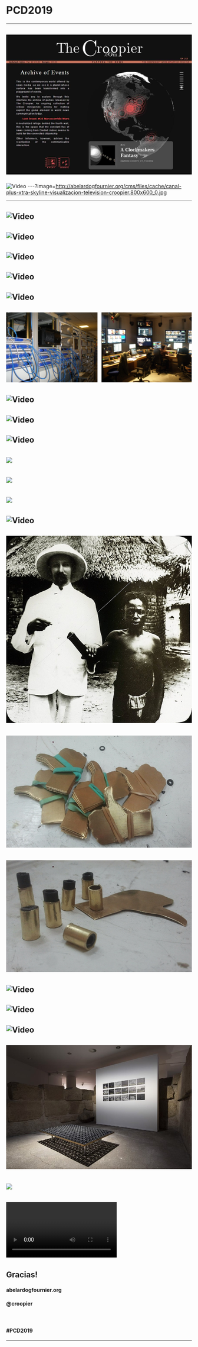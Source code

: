 # PCD2019
---
<!-- the croopier -->
![](assets/img/the-croopier-portada-ultima.jpg)
---
<!-- the croopier video -->
![Video](https://player.vimeo.com/video/106478859)
---?image=http://abelardogfournier.org/cms/files/cache/canal-plus-xtra-skyline-visualizacion-television-croopier.800x600_0.jpg
<!-- # skyline imagen -->
---
<!-- skyline rutas -->
![Video](https://player.vimeo.com/video/17113324)
---
<!-- skyline edificios -->
![Video](https://player.vimeo.com/video/17115401)
---
<!-- skyline quadtree -->
![Video](https://player.vimeo.com/video/17116276#t=16s)
---
<!-- skyline lineas -->
![Video](https://player.vimeo.com/video/17113029)
---
<!-- skyline completo -->
![Video](https://player.vimeo.com/video/22788075)
---
<!-- skyline instalaciones -->
![](assets/img/canal-plus-compo.JPG)
---
<!-- # collscreen pantalla -->
![Video](https://player.vimeo.com/video/36047734)
---
<!-- collscreen calle -->
![Video](https://www.youtube.com/embed/C9pwBZHVDyI)
---
<!-- # hello world -->
![Video](https://player.vimeo.com/video/60731302#t=310s)
---
<!-- tamal resultado -->
![](http://abelardogfournier.org/cms/files/cache/elmundotamal.800x600_0.jpg)
---
<!-- tamal esquema -->
![](http://abelardogfournier.org/files/images/image05.jpg)
---
<!-- tamal participantes -->
![](http://abelardogfournier.org/files/images/image06.jpg)
---
<!-- Rock, paper, scissors -->
![Video](https://player.vimeo.com/video/217894488?)
---
<!-- Bandera foto -->
![](assets/img/mechanical-gif-0.jpg)
---
<!-- Bandera foto -->
![](assets/img/mechanical-gif-1.jpg)
---
<!-- Bandera foto -->
![](assets/img/mechanical-gif-2.jpg)
---
<!-- Bandera video -->
![Video](https://player.vimeo.com/video/161899015)
---
<!-- Vividness explanation -->
![Video](https://player.vimeo.com/video/71408579#t=143s)
---
<!-- Vividness -->
![Video](https://player.vimeo.com/video/94442934#t=314s)
---
<!-- Mawat foto -->
![](assets/img/mawat-huesca.jpg)
---
<!-- Mawat foto -->
![](http://abelardogfournier.org/cms/files/cache/PB291134.800x600_0.jpg)
---
<!-- Mawat video -->
![](http://abelardogfournier.org/files/mawat_detalle.mp4)
---
## Gracias!
#### abelardogfournier.org
#### @croopier

#### &nbsp;
#### #PCD2019
---

<!-- pedercini -->
<!--
![](assets/img/pedercini-obsolete.png)
#### Paolo Pedercini, GFC2014
---
-->
